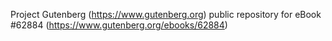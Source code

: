 Project Gutenberg (https://www.gutenberg.org) public repository for
eBook #62884 (https://www.gutenberg.org/ebooks/62884)
